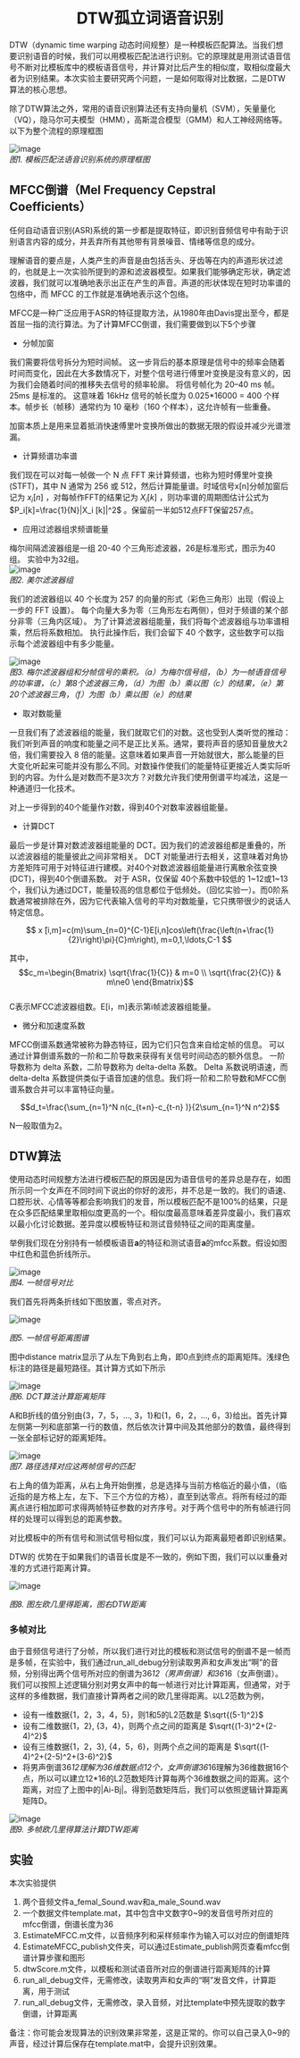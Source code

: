 # <div align='center'> DTW孤立词语音识别 </div>

DTW（dynamic time warping 动态时间规整）是一种模板匹配算法。当我们想要识别语音的时候，我们可以用模板匹配法进行识别。它的原理就是用测试语音信号不断对比模板库中的模板语音信号，并计算对比后产生的相似度，取相似度最大者为识别结果。本次实验主要研究两个问题，一是如何取得对比数据，二是DTW算法的核心思想。

除了DTW算法之外，常用的语音识别算法还有支持向量机（SVM），矢量量化（VQ），隐马尔可夫模型（HMM），高斯混合模型（GMM）和人工神经网络等。
以下为整个流程的原理框图

![image](https://user-images.githubusercontent.com/88413945/185897806-e70beca6-5e54-4d27-a44e-fcc34bce3a1c.png)  
*图1. 模板匹配法语音识别系统的原理框图*

## MFCC倒谱（Mel Frequency Cepstral Coefficients）

任何自动语音识别(ASR)系统的第一步都是提取特征，即识别音频信号中有助于识别语言内容的成分，并丢弃所有其他带有背景噪音、情绪等信息的成分。

理解语音的要点是，人类产生的声音是由包括舌头、牙齿等在内的声道形状过滤的，也就是上一次实验所提到的源和滤波器模型。如果我们能够确定形状，确定滤波器，我们就可以准确地表示出正在产生的声音。声道的形状体现在短时功率谱的包络中，而 MFCC 的工作就是准确地表示这个包络。

MFCC是一种广泛应用于ASR的特征提取方法，从1980年由Davis提出至今，都是首屈一指的流行算法。为了计算MFCC倒谱，我们需要做到以下5个步骤

- 分帧加窗

我们需要将信号拆分为短时间帧。 这一步背后的基本原理是信号中的频率会随着时间而变化，因此在大多数情况下，对整个信号进行傅里叶变换是没有意义的，因为我们会随着时间的推移失去信号的频率轮廓。 将信号帧化为 20–40 ms 帧。 25ms 是标准的。 这意味着 16kHz 信号的帧长度为 0.025*16000 = 400 个样本。帧步长（帧移）通常约为 10 毫秒（160 个样本），这允许帧有一些重叠。

加窗本质上是用来显着抵消快速傅里叶变换所做出的数据无限的假设并减少光谱泄漏。

- 计算频谱功率谱

我们现在可以对每一帧做一个 N 点 FFT 来计算频谱，也称为短时傅里叶变换 (STFT)，其中 N 通常为 256 或 512，然后计算能量谱。时域信号x[n]分帧加窗后记为 $x_i[n]$ ，对每帧作FFT的结果记为 $X_i[k]$ ，则功率谱的周期图估计公式为 $P_i[k]=\frac{1}{N}|X_i [k]|^2$ 。保留前一半如512点FFT保留257点。

- 应用过滤器组求频谱能量

梅尔间隔滤波器组是一组 20-40 个三角形滤波器，26是标准形式，图示为40组。 实验中为32组。  
![image](https://user-images.githubusercontent.com/88413945/185898266-8216e301-ef77-435f-88e7-6de395449d2d.png)  
*图2. 美尔滤波器组*

我们的滤波器组以 40 个长度为 257 的向量的形式（彩色三角形）出现（假设上一步的 FFT 设置）。 每个向量大多为零（三角形左右两侧），但对于频谱的某个部分非零（三角内区域）。 为了计算滤波器组能量，我们将每个滤波器组与功率谱相乘，然后将系数相加。 执行此操作后，我们会留下 40 个数字，这些数字可以指示每个滤波器组中有多少能量。

![image](https://user-images.githubusercontent.com/88413945/185898390-60cdd66b-fc0c-48fa-81d8-7f71ab49af0d.png)  
*图3. 梅尔滤波器组和分帧信号的乘积。（a）为梅尔信号组，（b）为一帧语音信号的功率谱，（c）第8个滤波器三角，（d）为图（b）乘以图（c）的结果，（e）第20个滤波器三角，（f）为图（b）乘以图（e）的结果* 

- 取对数能量

一旦我们有了滤波器组的能量，我们就取它们的对数。这也受到人类听觉的推动：我们听到声音的响度和能量之间不是正比关系。通常，要将声音的感知音量放大2倍，我们需要投入 8 倍的能量。这意味着如果声音一开始就很大，那么能量的巨大变化听起来可能并没有那么不同。对数操作使我们的能量特征更接近人类实际听到的内容。为什么是对数而不是3次方？对数允许我们使用倒谱平均减法，这是一种通道归一化技术。

对上一步得到的40个能量作对数，得到40个对数率波器组能量。

- 计算DCT

最后一步是计算对数滤波器组能量的 DCT。因为我们的滤波器组都是重叠的，所以滤波器组的能量彼此之间非常相关。 DCT 对能量进行去相关，这意味着对角协方差矩阵可用于对特征进行建模。对40个对数滤波器组能量进行离散余弦变换 (DCT)，得到40个倒谱系数。 对于 ASR，仅保留 40个系数中较低的 1~12或1~13 个，我们认为通过DCT，能量较高的信息都位于低频处。（回忆实验一）。而0阶系数通常被排除在外，因为它代表输入信号的平均对数能量，它只携带很少的说话人特定信息。

$$
x ̂[i,m]=c(m)\sum_{n=0}^{C-1}E[i,n]cos\left(\frac{\left(n+\frac{1}{2}\right)\pi}{C}m\right), m=0,1,\ldots,C-1
$$

其中，  
$$c_m=\begin{Bmatrix}
\sqrt{\frac{1}{C}} & m=0 \\
\sqrt{\frac{2}{C}} & m\ne0
\end{Bmatrix}$$  
C表示MFCC滤波器组数。E[i，m]表示第i帧滤波器组能量。

- 微分和加速度系数

MFCC倒谱系数通常被称为静态特征，因为它们只包含来自给定帧的信息。 可以通过计算倒谱系数的一阶和二阶导数来获得有关信号时间动态的额外信息。 一阶导数称为 delta 系数，二阶导数称为 delta-delta 系数。 Delta 系数说明语速，而 delta-delta 系数提供类似于语音加速的信息。我们将一阶和二阶导数和MFCC倒谱系数合并可以丰富特征向量。

$$d_t=\frac{\sum_{n=1}^N n(c_{t+n}-c_{t-n} )}{2\sum_{n=1}^N n^2}$$

N一般取值为2。

## DTW算法

使用动态时间规整方法进行模板匹配的原因是因为语音信号的差异总是存在，如图所示同一个女声在不同时间下说出的你好的波形，并不总是一致的。我们的语速、口腔形状、心情等等都会影响我们的发音，所以模板匹配不是100%的结果，只是在众多匹配结果里取相似度更高的一个。相似度最高意味着差异度最小，我们喜欢以最小化讨论数据。差异度以模板特征和测试音频特征之间的距离度量。

举例我们现在分别持有一帧模板语音**a**的特征和测试语音**a**的mfcc系数。假设如图中红色和蓝色折线所示。

![image](https://user-images.githubusercontent.com/88413945/185900154-0e06a71e-63f4-484a-af5e-5e14cb1376a6.png)  
*图4. 一帧信号对比*

我们首先将两条折线如下图放置，零点对齐。

![image](https://user-images.githubusercontent.com/88413945/185900369-59c26032-3af0-4ef9-9168-e992797a1b02.png)  

*图5. 一帧信号距离图谱*

图中distance matrix显示了从左下角到右上角，即0点到终点的距离矩阵。浅绿色标注的路径是最短路径。其计算方式如下所示

![image](https://user-images.githubusercontent.com/88413945/185900463-7061d6e5-4944-44f3-ad23-2f0d180efcea.png)  
*图6. DCT算法计算距离矩阵*

A和B折线的值分别由{3，7，5，…, 3，1}和{1，6，2，…, 6，3}给出。首先计算左侧第一列和底部第一行的数值，然后依次计算中间及其他部分的数值，最终得到一张全部标记好的距离矩阵。

![image](https://user-images.githubusercontent.com/88413945/185900565-71b4d5f5-d7f7-4cdf-a69b-26d08e24a039.png)  
*图7. 路径选择对应这两帧信号的匹配*

右上角的值为距离，从右上角开始倒推，总是选择与当前方格临近的最小值，（临近指的是方格上左，左下、下三个方位的方格），直至到达零点。将所有经过的距离点进行相加即可求得两帧特征参数的对齐序号。对于两个信号中的所有帧进行同样的处理可以得到总的距离参数。

对比模板中的所有信号和测试信号相似度，我们可以认为距离最短者即识别结果。

DTW的 优势在于如果我们的语音长度是不一致的，例如下图，我们可以以重叠对准的方式进行距离计算。

![image](https://user-images.githubusercontent.com/88413945/185900728-ab9aad34-a663-457a-9f2b-68ff2d8dbcc1.png)

*图8. 图左欧几里得距离，图右DTW距离*

### 多帧对比
由于音频信号进行了分帧，所以我们进行对比的模板和测试信号的倒谱不是一帧而是多帧，在实验中，我们通过run_all_debug分别读取男声和女声发出“啊”的音频，分别得出两个信号所对应的倒谱为36*12（男声倒谱）和36*16（女声倒谱）。我们可以按照上述逻辑分别对男女声中的每一帧进行对比计算距离，但通常，对于这样的多维数据，我们直接计算两者之间的欧几里得距离。以L2范数为例，

- 设有一维数据{1，2，3，4，5}，则1和5的L2范数是 $\sqrt{(5-1)^2}$   
- 设有二维数据{1，2}, {3，4}，则两个点之间的距离是 $\sqrt{(1-3)^2+(2-4)^2}$ 
- 设有三维数据{1，2，3}, {4，5，6}，则两个点之间的距离是 $\sqrt{(1-4)^2+(2-5)^2+(3-6)^2}$ 
- 将男声倒谱36*12理解为36维数据点12个，女声倒谱36*16理解为36维数据16个点，所以可以建立12*16的L2范数矩阵计算每两个36维数据之间的距离。这个距离，对应了上图中的|Ai-Bj|。得到范数矩阵后，我们可以依照逻辑计算距离矩阵D。

![image](https://user-images.githubusercontent.com/88413945/185901117-62483e25-4b43-4b3b-8450-b2dd730505bb.png)  
*图9. 多帧欧几里得算法计算DTW距离*

## 实验

本次实验提供  
1.	两个音频文件a_femal_Sound.wav和a_male_Sound.wav  
2.	一个数据文件template.mat，其中包含中文数字0~9的发音信号所对应的mfcc倒谱，倒谱长度为36  
3.	EstimateMFCC.m文件，以音频序列和采样频率作为输入可以对应的倒谱矩阵  
4.	EstimateMFCC_publish文件夹，可以通过Estimate_publish网页查看mfcc倒谱计算步骤和图形  
5.	dtwScore.m文件，以模板和测试语音所对应的倒谱进行距离矩阵的计算  
6.	run_all_debug文件，无需修改，读取男声和女声的“啊”发音文件，计算距离，用于测试  
7.	run_all_debug文件，无需修改，录入音频，对比template中预先提取的数字倒谱，计算距离  

备注：你可能会发现算法的识别效果非常差，这是正常的。你可以自己录入0~9的声音，经过计算后保存在template.mat中，会提升识别效果。



